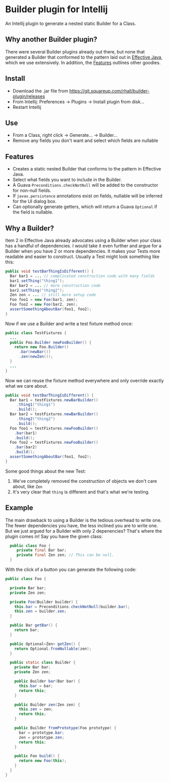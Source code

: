 Builder plugin for Intellij
================
An Intellij plugin to generate a nested static Builder for a Class.

Why another Builder plugin?
---------------------------
There were several Builder plugins already out there, but none that generated a Builder that conformed to the pattern
laid out in [Effective Java](https://www.google.com/search?q=effective+java), which we use extensively.  In addition,
the [Features](/README.md#features) outlines other goodies.

Install
-------
* Download the .jar file from https://git.squareup.com/rhall/builder-plugin/releases
* From Intellij: Preferences -> Plugins -> Install plugin from disk...
* Restart Intellij

Use
-------
* From a Class, right click -> Generate... -> Builder...
* Remove any fields you don't want and select which fields are nullable

Features
--------
* Creates a static nested Builder that conforms to the pattern in Effective Java.
* Select what fields you want to include in the Builder.
* A Guava <code>Preconditions.checkNotNull</code> will be added to the constructor for non-null fields.
* If <code>javax.persistence</code> annotations exist on fields, nullable will be inferred for the UI dialog box.
* Can optionally generate getters, which will return a Guava <code>Optional</code> if the field is nullable.

Why a Builder?
--------------
Item 2 in Effective Java already advocates using a Builder when your class has a handful of dependencies.
I would take it even further and argue for a Builder when you have 2 or more dependencies.  It makes your Tests more
readable and easier to construct.  Usually a Test might look something like this:

```java
public void testBarThingIsDifferent() {
  Bar bar1 = ... // complicated construction code with many fields
  bar1.setThing("thing1");
  Bar bar2 = ... // more construction code
  bar2.setThing("thing2");
  Zen zen = ... // still more setup code
  Foo foo1 = new Foo(bar1, zen);
  Foo foo2 = new Foo(bar2, zen);
  assertSomethingAboutBar(foo1, foo2);
}
```
Now if we use a Builder and write a test fixture method once:
```java
public class TestFixtures {
  ...
  public Foo.Builder newFooBuilder() {
    return new Foo.Builder()
      .bar(newBar())
      .zen(newZen());
  }
  ...
}
```
Now we can reuse the fixture method everywhere and only override exactly what we care about.
```java
public void testBarThingIsDifferent() {
  Bar bar1 = testFixtures.newBarBuilder()
     .thing1("thing1")
     .build();
  Bar bar2 = testFixtures.newBarBuilder()
     .thing2("thing2")
     .build();
  Foo foo1 = testFixtures.newFooBuilder()
    .bar(bar1)
    .build();
  Foo foo2 = testFixtures.newFooBuilder()
    .bar(bar2)
    .build();
  assertSomethingAboutBar(foo1, foo2);
}
```
Some good things about the new Test:

1.  We've completely removed the construction of objects we don't care about, like <code>Zen</code>
2.  It's very clear that <code>thing</code> is different and that's what we're testing.

Example
-------
The main drawback to using a Builder is the tedious overhead to write one.  The fewer dependencies you have, the less
inclined you are to write one. But we just argued for a Builder with only 2 depenencies?  That's where the plugin comes in!
Say you have the given class:
```java
  public class Foo {
     private final Bar bar;
     private final Zen zen; // This can be null.
  }
```
With the click of a button you can generate the following code:
```java
public class Foo {

  private Bar bar;
  private Zen zen;

  private Foo(Builder builder) {
    this.bar = Preconditions.checkNotNull(builder.bar);
    this.zen = builder.zen;
  }

  public Bar getBar() {
    return bar;
  }

  public Optional<Zen> getZen() {
    return Optional.fromNullable(zen);
  }

  public static class Builder {
    private Bar bar;
    private Zen zen;

    public Builder bar(Bar bar) {
      this.bar = bar;
      return this;
    }

    public Builder zen(Zen zen) {
      this.zen = zen;
      return this;
    }

    public Builder fromPrototype(Foo prototype) {
      bar = prototype.bar;
      zen = prototype.zen;
      return this;
    }

    public Foo build() {
      return new Foo(this);
    }
  }
}
```

